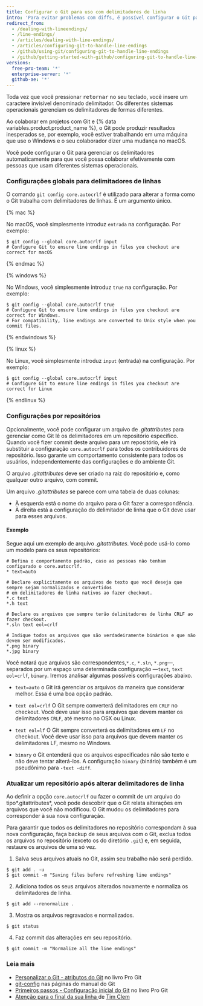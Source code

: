 ```yaml
---
title: Configurar o Git para uso com delimitadores de linha
intro: 'Para evitar problemas com diffs, é possível configurar o Git para operar adequadamente com delimitadores de linhas.'
redirect_from:
  - /dealing-with-lineendings/
  - /line-endings/
  - /articles/dealing-with-line-endings/
  - /articles/configuring-git-to-handle-line-endings
  - /github/using-git/configuring-git-to-handle-line-endings
  - /github/getting-started-with-github/configuring-git-to-handle-line-endings
versions:
  free-pro-team: '*'
  enterprise-server: '*'
  github-ae: '*'
---
```


Toda vez que você pressionar <kbd>retornar</kbd> no seu teclado, você insere um caractere invisível denominado delimitador. Os diferentes sistemas operacionais gerenciam os delimitadores de formas diferentes.

Ao colaborar em projetos com Git e {% data variables.product.product_name %}, o Git pode produzir resultados inesperados se, por exemplo, você estiver trabalhando em uma máquina que use o Windows e o seu colaborador dizer uma mudança no macOS.

Você pode configurar o Git para gerenciar os delimitadores automaticamente para que você possa colaborar efetivamente com pessoas que usam diferentes sistemas operacionais.

### Configurações globais para delimitadores de linhas

O comando `git config core.autocrlf` é utilizado para alterar a forma como o Git trabalha com delimitadores de linhas. É um argumento único.

{% mac %}

No macOS, você simplesmente introduz `entrada` na configuração. Por exemplo:

```shell
$ git config --global core.autocrlf input
# Configure Git to ensure line endings in files you checkout are correct for macOS
```

{% endmac %}

{% windows %}

No Windows, você simplesmente introduz `true` na configuração. Por exemplo:

```shell
$ git config --global core.autocrlf true
# Configure Git to ensure line endings in files you checkout are correct for Windows.
# For compatibility, line endings are converted to Unix style when you commit files.
```

{% endwindows %}

{% linux %}

No Linux, você simplesmente introduz `input` (entrada) na configuração. Por exemplo:

```shell
$ git config --global core.autocrlf input
# Configure Git to ensure line endings in files you checkout are correct for Linux
```

{% endlinux %}

### Configurações por repositórios

Opcionalmente, você pode configurar um arquivo de *.gitattributes* para gerenciar como Git lê os delimitadores em um repositório específico. Quando você fizer commit deste arquivo para um repositório, ele irá substituir a configuração `core.autocrlf` para todos os contribuidores de repositório. Isso garante um comportamento consistente para todos os usuários, independentemente das configurações e do ambiente Git.

O arquivo *.gitattributes* deve ser criado na raiz do repositório e, como qualquer outro arquivo, com commit.

Um arquivo *.gitattributes* se parece com uma tabela de duas colunas:

* À esquerda está o nome do arquivo para o Git fazer a correspondência.
* À direita está a configuração do delimitador de linha que o Git deve usar para esses arquivos.

#### Exemplo

Segue aqui um exemplo de arquivo *.gitattributes*. Você pode usá-lo como um modelo para os seus repositórios:

```
# Defina o comportamento padrão, caso as pessoas não tenham configurado o core.autocrlf.
* text=auto

# Declare explicitamente os arquivos de texto que você deseja que sempre sejam normalizados e convertidos 
# em delimitadores de linha nativos ao fazer checkout.
*.c text
*.h text

# Declare os arquivos que sempre terão delimitadores de linha CRLF ao fazer checkout.
*.sln text eol=crlf

# Indique todos os arquivos que são verdadeiramente binários e que não devem ser modificados.
*.png binary
*.jpg binary
```

Você notará que arquivos são correspondentes,`*.c`, `*.sln`, `*.png`—, separados por um espaço uma determinada configuração —`text`, `text eol=crlf`, `binary`. Iremos analisar algumas possíveis configurações abaixo.

- `text=auto` o Git irá gerenciar os arquivos da maneira que considerar melhor. Essa é uma boa opção padrão.

- `text eol=crlf` O Git sempre converterá delimitadores em `CRLF` no checkout. Você deve usar isso para arquivos que devem manter os delimitadores `CRLF`, até mesmo no OSX ou Linux.

- `text eol=lf` O Git sempre converterá os delimitadores em `LF` no checkout. Você deve usar isso para arquivos que devem manter os delimitadores LF, mesmo no Windows.

- `binary` o Git entenderá que os arquivos especificados não são texto e não deve tentar alterá-los. A configuração `binary` (binário) também é um pseudônimo para `-text -diff`.

### Atualizar um repositório após alterar delimitadores de linha

Ao definir a opção `core.autocrlf` ou fazer o commit de um arquivo do tipo*.gitattributes*, você pode descobrir que o Git relata alterações em arquivos que você não modificou. O Git mudou os delimitadores para corresponder à sua nova configuração.

Para garantir que todos os delimitadores no repositório correspondam à sua nova configuração, faça backup de seus arquivos com o Git, exclua todos os arquivos no repositório (exceto os do diretório `.git`) e, em seguida, restaure os arquivos de uma só vez.

1. Salva seus arquivos atuais no Git, assim seu trabalho não será perdido.
  ```shell
  $ git add . -u
  $ git commit -m "Saving files before refreshing line endings"
  ```
2. Adiciona todos os seus arquivos alterados novamente e normaliza os delimitadores de linha.
  ```shell
  $ git add --renormalize .
  ```
3. Mostra os arquivos regravados e normalizados.
  ```shell
  $ git status
  ```
4. Faz commit das alterações em seu repositório.
  ```shell
  $ git commit -m "Normalize all the line endings"
  ```

### Leia mais

- [Personalizar o Git - atributos do Git](https://git-scm.com/book/en/Customizing-Git-Git-Attributes) no livro Pro Git
- [git-config](https://git-scm.com/docs/git-config) nas páginas do manual do Git
- [Primeiros passos - Configuração inicial do Git](https://git-scm.com/book/en/Getting-Started-First-Time-Git-Setup) no livro Pro Git
- [Atenção para o final da sua linha ](http://adaptivepatchwork.com/2012/03/01/mind-the-end-of-your-line/) de [Tim Clem](https://github.com/tclem)
